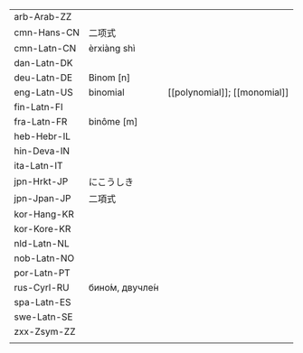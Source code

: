 | | | |
|-|-|-|
| arb-Arab-ZZ |  |  |
| cmn-Hans-CN | 二项式 |  |
| cmn-Latn-CN | èrxiàng shì |  |
| dan-Latn-DK |  |  |
| deu-Latn-DE | Binom [n] |  |
| eng-Latn-US | binomial | [[polynomial]]; [[monomial]] |
| fin-Latn-FI |  |  |
| fra-Latn-FR | binôme [m] |  |
| heb-Hebr-IL |  |  |
| hin-Deva-IN |  |  |
| ita-Latn-IT |  |  |
| jpn-Hrkt-JP | にこうしき |  |
| jpn-Jpan-JP | 二項式 |  |
| kor-Hang-KR |  |  |
| kor-Kore-KR |  |  |
| nld-Latn-NL |  |  |
| nob-Latn-NO |  |  |
| por-Latn-PT |  |  |
| rus-Cyrl-RU | бино́м, двучле́н |  |
| spa-Latn-ES |  |  |
| swe-Latn-SE |  |  |
| zxx-Zsym-ZZ |  |  |
|  |  |  |
